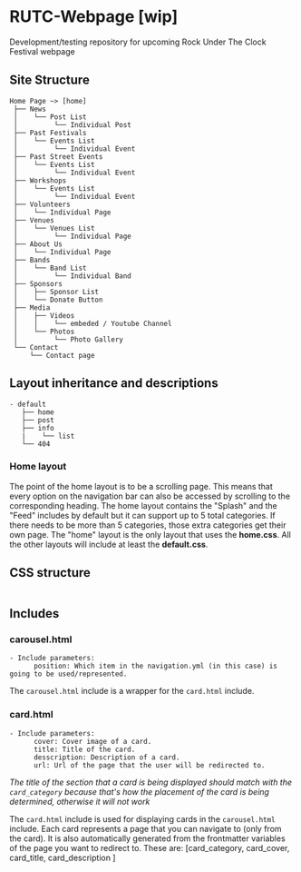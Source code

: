 # RUTC-Webpage [wip]
Development/testing repository for upcoming Rock Under The Clock Festival webpage

## Site Structure
```
Home Page ~> [home]
 ├── News
 │    └── Post List
 │         └── Individual Post
 ├── Past Festivals
 │    └── Events List
 │         └── Individual Event
 ├── Past Street Events
 │    └── Events List
 │         └── Individual Event
 ├── Workshops
 │    └── Events List
 │         └── Individual Event
 ├── Volunteers
 │    └── Individual Page
 ├── Venues
 │    └── Venues List
 │         └── Individual Page
 ├── About Us
 │    └── Individual Page
 ├── Bands
 │    └── Band List
 │         └── Individual Band
 ├── Sponsors
 │    ├── Sponsor List
 │    └── Donate Button
 ├── Media
 │    ├── Videos
 │    │    └── embeded / Youtube Channel
 │    └── Photos
 │         └── Photo Gallery
 └── Contact
     └── Contact page
```

## Layout inheritance and descriptions
```
- default
   ├── home
   ├── post
   ├── info
   |    └── list
   └── 404
```

### Home layout
The point of the home layout is to be a scrolling page. This means that every option on the navigation bar can also be accessed by scrolling to the corresponding heading. The home layout contains the "Splash" and the "Feed" includes by default but it can support up to 5 total categories. If there needs to be more than 5 categories, those extra categories get their own page. The "home" layout is the only layout that uses the **home.css**. All the other layouts will include at least the **default.css**.


## CSS structure
```
```

## Includes
### carousel.html
```
- Include parameters:
      position: Which item in the navigation.yml (in this case) is going to be used/represented.
```
The `carousel.html` include is a wrapper for the `card.html` include.

### card.html

```
- Include parameters:
      cover: Cover image of a card.
      title: Title of the card.
      desscription: Description of a card.
      url: Url of the page that the user will be redirected to.
```

*The title of the section that a card is being displayed should match with the `card_category` because that's
how the placement of the card is being determined, otherwise it will not work*

The `card.html` include is used for displaying cards in the `carousel.html` include. Each card represents a page that you can navigate to (only from the card). It is also automatically generated from the frontmatter variables of the page you want to redirect to. These are: [card_category, card_cover, card_title, card_description ]

